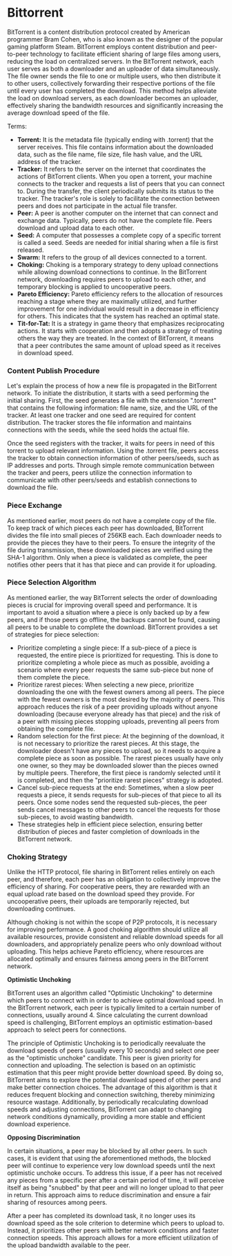 # Bittorrent
BitTorrent is a content distribution protocol created by American programmer Bram Cohen, who is also known as the designer of the popular gaming platform Steam. BitTorrent employs content distribution and peer-to-peer technology to facilitate efficient sharing of large files among users, reducing the load on centralized servers. In the BitTorrent network, each user serves as both a downloader and an uploader of data simultaneously. The file owner sends the file to one or multiple users, who then distribute it to other users, collectively forwarding their respective portions of the file until every user has completed the download. This method helps alleviate the load on download servers, as each downloader becomes an uploader, effectively sharing the bandwidth resources and significantly increasing the average download speed of the file.

Terms:
- **Torrent:** It is the metadata file (typically ending with .torrent) that the server receives. This file contains information about the downloaded data, such as the file name, file size, file hash value, and the URL address of the tracker.
- **Tracker:** It refers to the server on the internet that coordinates the actions of BitTorrent clients. When you open a torrent, your machine connects to the tracker and requests a list of peers that you can connect to. During the transfer, the client periodically submits its status to the tracker. The tracker's role is solely to facilitate the connection between peers and does not participate in the actual file transfer.
- **Peer:** A peer is another computer on the internet that can connect and exchange data. Typically, peers do not have the complete file. Peers download and upload data to each other.
- **Seed:** A computer that possesses a complete copy of a specific torrent is called a seed. Seeds are needed for initial sharing when a file is first released.
- **Swarm:** It refers to the group of all devices connected to a torrent.
- **Choking:** Choking is a temporary strategy to deny upload connections while allowing download connections to continue. In the BitTorrent network, downloading requires peers to upload to each other, and temporary blocking is applied to uncooperative peers.
- **Pareto Efficiency:** Pareto efficiency refers to the allocation of resources reaching a stage where they are maximally utilized, and further improvement for one individual would result in a decrease in efficiency for others. This indicates that the system has reached an optimal state.
- **Tit-for-Tat:** It is a strategy in game theory that emphasizes reciprocating actions. It starts with cooperation and then adopts a strategy of treating others the way they are treated. In the context of BitTorrent, it means that a peer contributes the same amount of upload speed as it receives in download speed.

### Content Publish Procedure
Let's explain the process of how a new file is propagated in the BitTorrent network. To initiate the distribution, it starts with a seed performing the initial sharing. First, the seed generates a file with the extension ".torrent" that contains the following information: file name, size, and the URL of the tracker. At least one tracker and one seed are required for content distribution. The tracker stores the file information and maintains connections with the seeds, while the seed holds the actual file.

Once the seed registers with the tracker, it waits for peers in need of this torrent to upload relevant information. Using the .torrent file, peers access the tracker to obtain connection information of other peers/seeds, such as IP addresses and ports. Through simple remote communication between the tracker and peers, peers utilize the connection information to communicate with other peers/seeds and establish connections to download the file.

### Piece Exchange
As mentioned earlier, most peers do not have a complete copy of the file. To keep track of which pieces each peer has downloaded, BitTorrent divides the file into small pieces of 256KB each. Each downloader needs to provide the pieces they have to their peers. To ensure the integrity of the file during transmission, these downloaded pieces are verified using the SHA-1 algorithm. Only when a piece is validated as complete, the peer notifies other peers that it has that piece and can provide it for uploading.

### Piece Selection Algorithm
As mentioned earlier, the way BitTorrent selects the order of downloading pieces is crucial for improving overall speed and performance. It is important to avoid a situation where a piece is only backed up by a few peers, and if those peers go offline, the backups cannot be found, causing all peers to be unable to complete the download. BitTorrent provides a set of strategies for piece selection:
- Prioritize completing a single piece: If a sub-piece of a piece is requested, the entire piece is prioritized for requesting. This is done to prioritize completing a whole piece as much as possible, avoiding a scenario where every peer requests the same sub-piece but none of them complete the piece.
- Prioritize rarest pieces: When selecting a new piece, prioritize downloading the one with the fewest owners among all peers. The piece with the fewest owners is the most desired by the majority of peers. This approach reduces the risk of a peer providing uploads without anyone downloading (because everyone already has that piece) and the risk of a peer with missing pieces stopping uploads, preventing all peers from obtaining the complete file.
- Random selection for the first piece: At the beginning of the download, it is not necessary to prioritize the rarest pieces. At this stage, the downloader doesn't have any pieces to upload, so it needs to acquire a complete piece as soon as possible. The rarest pieces usually have only one owner, so they may be downloaded slower than the pieces owned by multiple peers. Therefore, the first piece is randomly selected until it is completed, and then the "prioritize rarest pieces" strategy is adopted.
- Cancel sub-piece requests at the end: Sometimes, when a slow peer requests a piece, it sends requests for sub-pieces of that piece to all its peers. Once some nodes send the requested sub-pieces, the peer sends cancel messages to other peers to cancel the requests for those sub-pieces, to avoid wasting bandwidth.
- These strategies help in efficient piece selection, ensuring better distribution of pieces and faster completion of downloads in the BitTorrent network.

### Choking Strategy
Unlike the HTTP protocol, file sharing in BitTorrent relies entirely on each peer, and therefore, each peer has an obligation to collectively improve the efficiency of sharing. For cooperative peers, they are rewarded with an equal upload rate based on the download speed they provide. For uncooperative peers, their uploads are temporarily rejected, but downloading continues.

Although choking is not within the scope of P2P protocols, it is necessary for improving performance. A good choking algorithm should utilize all available resources, provide consistent and reliable download speeds for all downloaders, and appropriately penalize peers who only download without uploading. This helps achieve Pareto efficiency, where resources are allocated optimally and ensures fairness among peers in the BitTorrent network.

**Optimistic Unchoking**

BitTorrent uses an algorithm called "Optimistic Unchoking" to determine which peers to connect with in order to achieve optimal download speed. In the BitTorrent network, each peer is typically limited to a certain number of connections, usually around 4. Since calculating the current download speed is challenging, BitTorrent employs an optimistic estimation-based approach to select peers for connections.

The principle of Optimistic Unchoking is to periodically reevaluate the download speeds of peers (usually every 10 seconds) and select one peer as the "optimistic unchoke" candidate. This peer is given priority for connection and uploading. The selection is based on an optimistic estimation that this peer might provide better download speed. By doing so, BitTorrent aims to explore the potential download speed of other peers and make better connection choices. The advantage of this algorithm is that it reduces frequent blocking and connection switching, thereby minimizing resource wastage. Additionally, by periodically recalculating download speeds and adjusting connections, BitTorrent can adapt to changing network conditions dynamically, providing a more stable and efficient download experience.

**Opposing Discrimination**

In certain situations, a peer may be blocked by all other peers. In such cases, it is evident that using the aforementioned methods, the blocked peer will continue to experience very low download speeds until the next optimistic unchoke occurs. To address this issue, if a peer has not received any pieces from a specific peer after a certain period of time, it will perceive itself as being "snubbed" by that peer and will no longer upload to that peer in return. This approach aims to reduce discrimination and ensure a fair sharing of resources among peers.

After a peer has completed its download task, it no longer uses its download speed as the sole criterion to determine which peers to upload to. Instead, it prioritizes other peers with better network conditions and faster connection speeds. This approach allows for a more efficient utilization of the upload bandwidth available to the peer.

